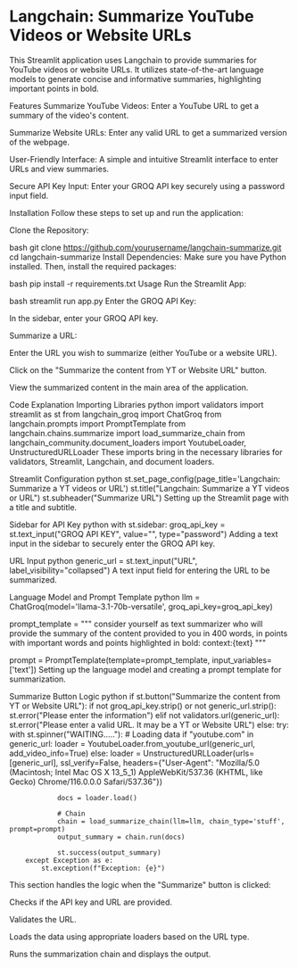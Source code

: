 # Langchain: Summarize YouTube Videos or Website URLs
This Streamlit application uses Langchain to provide summaries for YouTube videos or website URLs. It utilizes state-of-the-art language models to generate concise and informative summaries, highlighting important points in bold.

Features
Summarize YouTube Videos: Enter a YouTube URL to get a summary of the video's content.

Summarize Website URLs: Enter any valid URL to get a summarized version of the webpage.

User-Friendly Interface: A simple and intuitive Streamlit interface to enter URLs and view summaries.

Secure API Key Input: Enter your GROQ API key securely using a password input field.

Installation
Follow these steps to set up and run the application:

Clone the Repository:

bash
git clone https://github.com/yourusername/langchain-summarize.git
cd langchain-summarize
Install Dependencies: Make sure you have Python installed. Then, install the required packages:

bash
pip install -r requirements.txt
Usage
Run the Streamlit App:

bash
streamlit run app.py
Enter the GROQ API Key:

In the sidebar, enter your GROQ API key.

Summarize a URL:

Enter the URL you wish to summarize (either YouTube or a website URL).

Click on the "Summarize the content from YT or Website URL" button.

View the summarized content in the main area of the application.

Code Explanation
Importing Libraries
python
import validators
import streamlit as st
from langchain_groq import ChatGroq
from langchain.prompts import PromptTemplate
from langchain.chains.summarize import load_summarize_chain
from langchain_community.document_loaders import YoutubeLoader, UnstructuredURLLoader
These imports bring in the necessary libraries for validators, Streamlit, Langchain, and document loaders.

Streamlit Configuration
python
st.set_page_config(page_title='Langchain: Summarize a YT videos or URL')
st.title("Langchain: Summarize a YT videos or URL")
st.subheader("Summarize URL")
Setting up the Streamlit page with a title and subtitle.

Sidebar for API Key
python
with st.sidebar:
    groq_api_key = st.text_input("GROQ API KEY", value="", type="password")
Adding a text input in the sidebar to securely enter the GROQ API key.

URL Input
python
generic_url = st.text_input("URL", label_visibility="collapsed")
A text input field for entering the URL to be summarized.

Language Model and Prompt Template
python
llm = ChatGroq(model='llama-3.1-70b-versatile', groq_api_key=groq_api_key)

prompt_template = """
consider yourself as text summarizer who will provide the summary of the content provided to you in 400 words,
in points with important words and points highlighted in bold:
context:{text}
"""

prompt = PromptTemplate(template=prompt_template, input_variables=['text'])
Setting up the language model and creating a prompt template for summarization.

Summarize Button Logic
python
if st.button("Summarize the content from YT or Website URL"):
    if not groq_api_key.strip() or not generic_url.strip():
        st.error("Please enter the information")
    elif not validators.url(generic_url):
        st.error("Please enter a valid URL. It may be a YT or Website URL")
    else:
        try:
            with st.spinner("WAITING....."):
                # Loading data
                if "youtube.com" in generic_url:
                    loader = YoutubeLoader.from_youtube_url(generic_url, add_video_info=True)
                else:
                    loader = UnstructuredURLLoader(urls=[generic_url], ssl_verify=False, headers={"User-Agent": "Mozilla/5.0 (Macintosh; Intel Mac OS X 13_5_1) AppleWebKit/537.36 (KHTML, like Gecko) Chrome/116.0.0.0 Safari/537.36"})

                docs = loader.load()

                # Chain
                chain = load_summarize_chain(llm=llm, chain_type='stuff', prompt=prompt)
                output_summary = chain.run(docs)

                st.success(output_summary)
        except Exception as e:
            st.exception(f"Exception: {e}")
This section handles the logic when the "Summarize" button is clicked:

Checks if the API key and URL are provided.

Validates the URL.

Loads the data using appropriate loaders based on the URL type.

Runs the summarization chain and displays the output.
